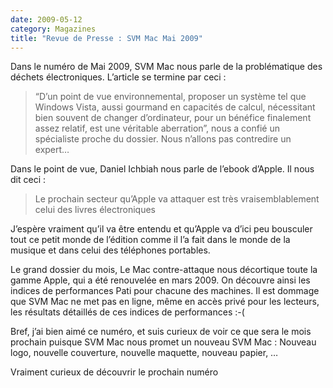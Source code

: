 ```yaml
---
date: 2009-05-12
category: Magazines
title: "Revue de Presse : SVM Mac Mai 2009"
---
```


Dans le numéro de Mai 2009, SVM Mac nous parle de la problématique des déchets électroniques. L’article se termine par ceci :

> “D’un point de vue environnemental, proposer un système tel que Windows Vista, aussi gourmand en capacités de calcul, nécessitant bien souvent de changer d’ordinateur, pour un bénéfice finalement assez relatif, est une véritable aberration”, nous a confié un spécialiste proche du dossier. Nous n’allons pas contredire un expert…

Dans le point de vue, Daniel Ichbiah nous parle de l’ebook d’Apple. Il nous dit ceci :

> Le prochain secteur qu’Apple va attaquer est très vraisemblablement celui des livres électroniques

J’espère vraiment qu’il va être entendu et qu’Apple va d’ici peu bousculer tout ce petit monde de l’édition comme il l’a fait dans le monde de la musique et dans celui des téléphones portables.

Le grand dossier du mois, Le Mac contre-attaque nous décortique toute la gamme Apple, qui a été renouvelée en mars 2009. On découvre ainsi les indices de performances Pati pour chacune des machines. Il est dommage que SVM Mac ne met pas en ligne, même en accès privé pour les lecteurs, les résultats détaillés de ces indices de performances :-(

Bref, j’ai bien aimé ce numéro, et suis curieux de voir ce que sera le mois prochain puisque SVM Mac nous promet un nouveau SVM Mac : Nouveau logo, nouvelle couverture, nouvelle maquette, nouveau papier, …

Vraiment curieux de découvrir le prochain numéro
